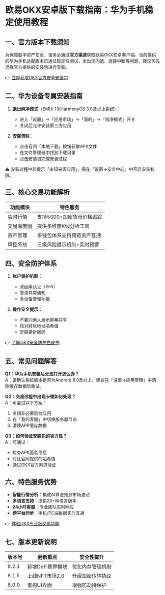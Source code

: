 # 欧易OKX安卓版下载指南：华为手机稳定使用教程

## 一、官方版本下载须知
为保障数字资产安全，请务必通过**官方渠道**获取欧易OKX安卓客户端。当前提供的华为手机适配版本已通过稳定性测试，未出现闪退、连接中断等问题，建议优先选择官方提供的安装包进行安装。

👉 [立即获取OKX官方安卓安装包](https://bit.ly/okx_welcome)

## 二、华为设备专属安装指南
1. **退出纯净模式**（EMUI 13/HarmonyOS 3.0及以上系统）：
   - 进入「设置」→「应用市场」→「我的」→「纯净模式」开关
   - 关闭后允许安装第三方应用

2. **安装流程**：
   - 点击官网「本地下载」按钮获取APK文件
   - 在文件管理器中找到下载目录
   - 点击安装包完成安装过程

⚠️ 安装过程中若提示「未知来源应用」，需在「设置→安全中心」中开启安装权限。

## 三、核心交易功能解析
| 功能模块       | 特色服务                     |
|----------------|----------------------------|
| 实时行情       | 支持5000+加密货币价格追踪    |
| 交易深度图     | 提供多维度K线分析工具        |
| 资产管理       | 多钱包体系支持跨链资产互通   |
| 风控系统       | 三级风险提示机制+实时预警    |

## 四、安全防护体系
1. **账户保护机制**：
   - 双因素认证（2FA）
   - 登录异常通知
   - 多设备管理功能

2. **操作安全提示**：
   - 不要向他人展示屏幕共享
   - 核对转账地址哈希值
   - 定期更新密码

👉 [了解OKX安全防护白皮书](https://bit.ly/okx_welcome)

## 五、常见问题解答
**Q1：华为手机安装后无法打开怎么办？**  
A：请确认系统版本是否为Android 8.0及以上，建议在「设置→应用管理」中清除缓存数据后重试。

**Q2：交易过程中出现卡顿如何处理？**  
A：可尝试以下方案：
1. 关闭非必要后台应用
2. 在「我的客服」中切换服务器节点
3. 清理APP缓存数据

**Q3：如何验证安装包的官方性？**  
A：可通过：
- 检查APK签名信息
- 对比官网提供的哈希值
- 通过OKX官方渠道验证

## 六、特色服务优势
- **智能行情分析**：集成AI算法预测市场波动
- **多语言支持**：提供20+种语言版本
- **24小时客服**：专业团队实时响应
- **跨平台同步**：手机/PC端数据实时互通

👉 [体验OKX专业版交易功能](https://bit.ly/okx_welcome)

## 七、版本更新说明
| 版本号 | 更新重点                  | 安全性提升           |
|--------|-------------------------|--------------------|
| 8.2.1  | 新增DeFi质押模块         | 优化内存管理机制     |
| 8.1.5  | 上线NFT市场2.0           | 升级加密传输协议     |
| 8.0.0  | 重构UI界面               | 增强防劫持保护       |
